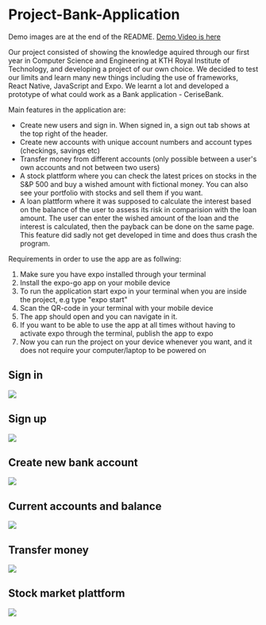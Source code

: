 # Project-Bank-Application

Demo images are at the end of the README. [Demo Video is here](https://youtu.be/aYndDsVObr8)

Our project consisted of showing the knowledge aquired through our first year in Computer Science and Engineering at KTH Royal Institute of Technology, and developing a project of our own choice. We decided to test our limits and learn many new things including the use of frameworks, React Native, JavaScript and Expo. We learnt a lot and developed a prototype of what could work as a Bank application - CeriseBank.

Main features in the application are:
- Create new users and sign in. When signed in, a sign out tab shows at the top right of the header.
- Create new accounts with unique account numbers and account types (checkings, savings etc)
- Transfer money from different accounts (only possible between a user's own accounts and not between two users)
- A stock plattform where you can check the latest prices on stocks in the S&P 500 and buy a wished amount with fictional money. You can also see your portfolio with stocks and sell them if you want.
- A loan plattform where it was supposed to calculate the interest based on the balance of the user to assess its risk in comparision with the loan amount. The user can enter the wished amount of the loan and the interest is calculated, then the payback can be done on the same page. This feature did sadly not get developed in time and does thus crash the program.


Requirements in order to use the app are as follwing:
1. Make sure you have expo installed through your terminal
2. Install the expo-go app on your mobile device
3. To run the application start expo in your terminal when you are inside the project, e.g type "expo start"
4. Scan the QR-code in your terminal with your mobile device
5. The app should open and you can navigate in it.
6. If you want to be able to use the app at all times without having to activate expo through the terminal, publish the app to expo
7. Now you can run the project on your device whenever you want, and it does not require your computer/laptop to be powered on

## Sign in 
![](https://github.com/AlexanderJarvheden/Project-Bank-Application/blob/main/app_images/signin_screen.PNG)

## Sign up
![](https://github.com/AlexanderJarvheden/Project-Bank-Application/blob/main/app_images/signup_screen.png)

## Create new bank account
![](https://github.com/AlexanderJarvheden/Project-Bank-Application/blob/main/app_images/create_account.png)

## Current accounts and balance
![](https://github.com/AlexanderJarvheden/Project-Bank-Application/blob/main/app_images/accounts_screen.png)

## Transfer money
![](https://github.com/AlexanderJarvheden/Project-Bank-Application/blob/main/app_images/transfer_screen.png)

## Stock market plattform
![](https://github.com/AlexanderJarvheden/Project-Bank-Application/blob/main/app_images/stock_market.png)
